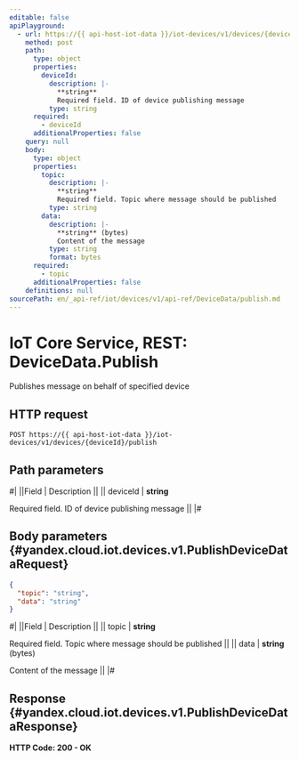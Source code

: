 ```yaml
---
editable: false
apiPlayground:
  - url: https://{{ api-host-iot-data }}/iot-devices/v1/devices/{deviceId}/publish
    method: post
    path:
      type: object
      properties:
        deviceId:
          description: |-
            **string**
            Required field. ID of device publishing message
          type: string
      required:
        - deviceId
      additionalProperties: false
    query: null
    body:
      type: object
      properties:
        topic:
          description: |-
            **string**
            Required field. Topic where message should be published
          type: string
        data:
          description: |-
            **string** (bytes)
            Content of the message
          type: string
          format: bytes
      required:
        - topic
      additionalProperties: false
    definitions: null
sourcePath: en/_api-ref/iot/devices/v1/api-ref/DeviceData/publish.md
---
```


# IoT Core Service, REST: DeviceData.Publish

Publishes message on behalf of specified device

## HTTP request

```
POST https://{{ api-host-iot-data }}/iot-devices/v1/devices/{deviceId}/publish
```

## Path parameters

#|
||Field | Description ||
|| deviceId | **string**

Required field. ID of device publishing message ||
|#

## Body parameters {#yandex.cloud.iot.devices.v1.PublishDeviceDataRequest}

```json
{
  "topic": "string",
  "data": "string"
}
```

#|
||Field | Description ||
|| topic | **string**

Required field. Topic where message should be published ||
|| data | **string** (bytes)

Content of the message ||
|#

## Response {#yandex.cloud.iot.devices.v1.PublishDeviceDataResponse}

**HTTP Code: 200 - OK**